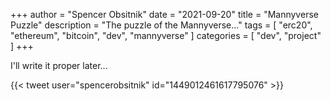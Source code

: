 +++
author = "Spencer Obsitnik"
date = "2021-09-20"
title = "Mannyverse Puzzle"
description = "The puzzle of the Mannyverse..."
tags = [
  "erc20",
  "ethereum",
  "bitcoin",
  "dev",
  "mannyverse"
]
categories = [
    "dev",
    "project"
]
+++

I'll write it proper later...

{{< tweet user="spencerobsitnik" id="1449012461617795076" >}}